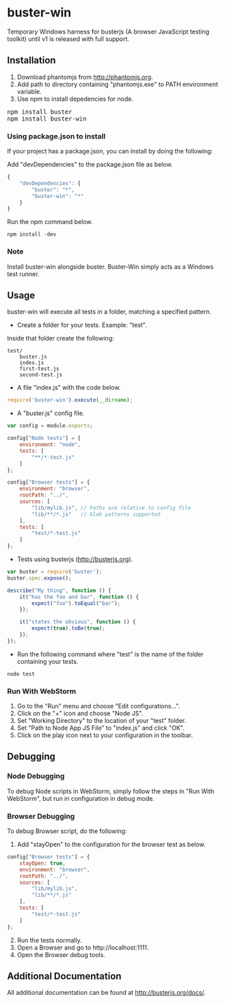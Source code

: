 buster-win
==========

Temporary Windows harness for busterjs (A browser JavaScript testing toolkit) until v1 is released with full support.

## Installation
1. Download phantomjs from http://phantomjs.org.
2. Add path to directory containing "phantomjs.exe" to PATH environment variable.
3. Use npm to install depedencies for node.

<pre>
npm install buster
npm install buster-win
</pre>

### Using package.json to install

If your project has a package.json, you can install by doing the following:

Add "devDependencies" to the package.json file as below.

```javascript
{
    "devDependencies": {
        "buster": "*",
        "buster-win": "*"
    }
}
```

Run the npm command below.

    npm install -dev

### Note
Install buster-win alongside buster. Buster-Win simply acts as a Windows test runner.

## Usage

buster-win will execute all tests in a folder, matching a specified pattern.

* Create a folder for your tests.  Example: "test".

Inside that folder create the following:


    test/
        buster.js
        index.js
        first-test.js
        second-test.js

* A file "index.js" with the code below.

```javascript
require('buster-win').execute(__dirname);
```

* A "buster.js" config file.

```javascript
var config = module.exports;

config["Node tests"] = {
    environment: "node",
    tests: [
        "**/*-test.js"
    ]
};

config["Browser tests"] = {
    environment: "browser",
    rootPath: "../",
    sources: [
        "lib/mylib.js", // Paths are relative to config file
        "lib/**/*.js"   // Glob patterns supported
    ],
    tests: [
        "test/*-test.js"
    ]
};
```

* Tests using busterjs (http://busterjs.org).

```javascript
var buster = require('buster');
buster.spec.expose();

describe("My thing", function () {
    it("has the foo and bar", function () {
        expect("foo").toEqual("bar");
    });

    it("states the obvious", function () {
        expect(true).toBe(true);
    });
});
```

* Run the following command where "test" is the name of the folder containing your tests.

```
node test
```

### Run With WebStorm

1. Go to the "Run" menu and choose "Edit configurations...".
2. Click on the "+" icon and choose "Node JS".
3. Set "Working Directory" to the location of your "test" folder.
4. Set "Path to Node App JS File" to "index.js" and click "OK".
5. Click on the play icon next to your configuration in the toolbar.

## Debugging

### Node Debugging

To debug Node scripts in WebStorm, simply follow the steps in "Run With WebStorm", but run in configuration in debug mode.

### Browser Debugging

To debug Browser script, do the following:

1. Add "stayOpen" to the configuration for the browser test as below.
```javascript
config["Browser tests"] = {
    stayOpen: true,
    environment: "browser",
    rootPath: "../",
    sources: [
        "lib/mylib.js",
        "lib/**/*.js"
    ],
    tests: [
        "test/*-test.js"
    ]
};
```

2. Run the tests normally.
3. Open a Browser and go to http://localhost:1111.
4. Open the Browser debug tools.


## Additional Documentation

All additional documentation can be found at http://busterjs.org/docs/.